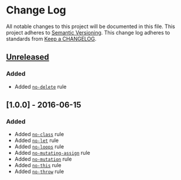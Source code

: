 # Change Log
All notable changes to this project will be documented in this file.
This project adheres to [Semantic Versioning](http://semver.org/).
This change log adheres to standards from [Keep a CHANGELOG](http://keepachangelog.com).

## [Unreleased]
### Added
- Added [`no-delete`] rule

## [1.0.0] - 2016-06-15
### Added
- Added [`no-class`] rule
- Added [`no-let`] rule
- Added [`no-loops`] rule
- Added [`no-mutating-assign`] rule
- Added [`no-mutation`] rule
- Added [`no-this`] rule
- Added [`no-throw`] rule

[Unreleased]: https://github.com/jfmengels/eslint-plugin-fp/compare/v1.0.0...master

[`no-class`]: ./docs/rules/no-class.md
[`no-delete`]: ./docs/rules/no-delete.md
[`no-let`]: ./docs/rules/no-let.md
[`no-loops`]: ./docs/rules/no-loops.md
[`no-mutating-assign`]: ./docs/rules/no-mutating-assign.md
[`no-mutation`]: ./docs/rules/no-mutation.md
[`no-this`]: ./docs/rules/no-this.md
[`no-throw`]: ./docs/rules/no-throw.md
